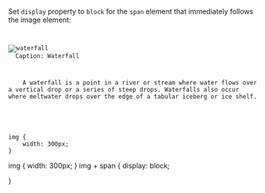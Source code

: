 Set `display` property to
`block` for the `span` element
that immediately follows the
image element:

<Editor lang="css" type="exercise">
<code>
<panel lang="html">
<img src="waterfall.jpg" alt="waterfall"/>
  <span>Caption: Waterfall</span>
  <p>
    <span>A waterfall</span> is a point in a river or stream where water flows over a vertical drop or a series of steep drops. Waterfalls also occur where meltwater drops over the edge of a tabular iceberg or ice shelf.
  </p>
</panel>
<panel lang="css">
img {
    width: 300px;
}
</panel>
</code>

<solution>
img {
    width: 300px;
}
img + span {
  display: block;

}
</solution>
</Editor>